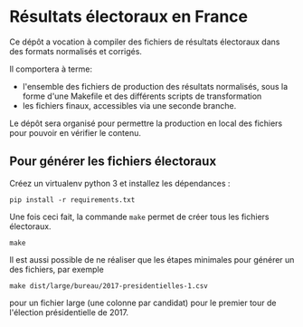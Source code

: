 Résultats électoraux en France
==============================

Ce dépôt a vocation à compiler des fichiers de résultats électoraux dans
des formats normalisés et corrigés.

Il comportera à terme:

- l'ensemble des fichiers de production des résultats normalisés, sous la 
  forme d'une Makefile et des différents scripts de transformation
- les fichiers finaux, accessibles via une seconde branche.

Le dépôt sera organisé pour permettre la production en local des fichiers pour
pouvoir en vérifier le contenu.

Pour générer les fichiers électoraux
------------------------------------

Créez un virtualenv python 3 et installez les dépendances :

```
pip install -r requirements.txt
```

Une fois ceci fait, la commande `make` permet de créer tous les
fichiers électoraux.

```
make
```

Il est aussi possible de ne réaliser que les étapes minimales pour
générer un des fichiers, par exemple

```
make dist/large/bureau/2017-presidentielles-1.csv
```

pour un fichier large (une colonne par candidat) pour le premier tour de
l'élection présidentielle de 2017.
